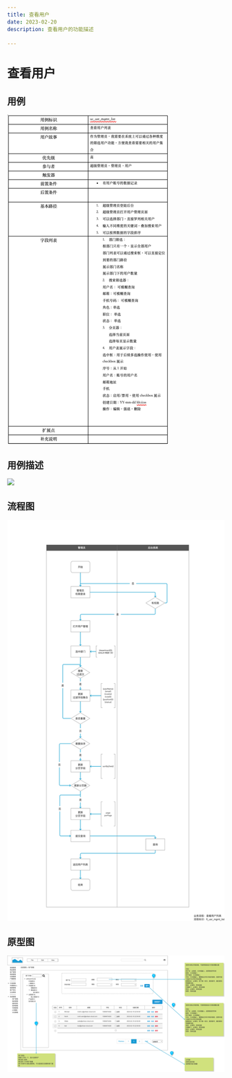 ```yaml
---
title: 查看用户
date: 2023-02-20
description: 查看用户的功能描述

---
```


# 查看用户


## 用例

![](images/uc_usr_mgmt_list-______.png)


## 用例描述

![](images/uc_desc_usr_mgmt_list-______.png)

## 流程图

![](images/fl_usr_mgmt_list-______.png)

## 原型图
![](images/pt_usr_mgmt_list-______.png)
